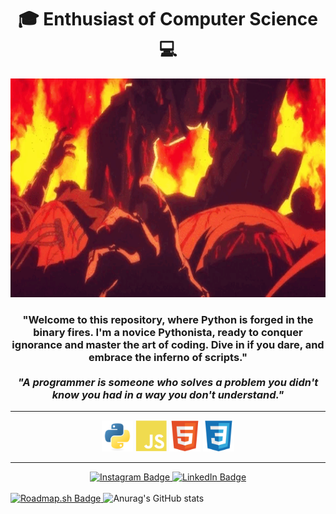 <div align="center">
    <h1>🎓 Enthusiast of Computer Science 💻</h1>
    <img src="giphy.gif" width="750" height="350" alt="Animated GIF">
</div>

<div>
    <h3 align="center">
        "Welcome to this repository, where Python is forged in the binary fires. I'm a novice Pythonista, ready to conquer ignorance and master the art of coding. Dive in if you dare, and embrace the inferno of scripts."
        <br><br>
        <i>"A programmer is someone who solves a problem you didn't know you had in a way you don't understand."</i>
    </h3>
</div>

<hr>

<div align="center">
    <img height="50" width="50" src="https://raw.githubusercontent.com/devicons/devicon/master/icons/python/python-original.svg" alt="Python Icon">
    <img height="50" width="50" src="https://raw.githubusercontent.com/devicons/devicon/master/icons/javascript/javascript-plain.svg" alt="JavaScript Icon">
    <img height="50" width="50" src="https://raw.githubusercontent.com/devicons/devicon/master/icons/html5/html5-original.svg" alt="HTML5 Icon">
    <img height="50" width="50" src="https://raw.githubusercontent.com/devicons/devicon/master/icons/css3/css3-original.svg" alt="CSS3 Icon">
</div>

<hr>

<div align="center">
    <a href="https://www.instagram.com/_efebo/" target="_blank">
        <img src="https://img.shields.io/badge/-Instagram-%23E4405F?style=for-the-badge&logo=instagram&logoColor=white" alt="Instagram Badge">
    </a>
    <a href="https://www.linkedin.com/in/efebo-virtualis" target="_blank">
        <img src="https://img.shields.io/badge/-LinkedIn-%230077B5?style=for-the-badge&logo=linkedin&logoColor=white" alt="LinkedIn Badge">
    </a>
</div>
<br>
<div align="left">
    <a href="https://roadmap.sh">
        <img src="https://roadmap.sh/card/wide/6668d1ca59bd70fae2071e7d?variant=dark" alt="Roadmap.sh Badge">
    </a>
    <img src="https://github-readme-stats.vercel.app/api?username=the-efebo&theme=dark&show_icons=true" alt="Anurag's GitHub stats">
</div>
